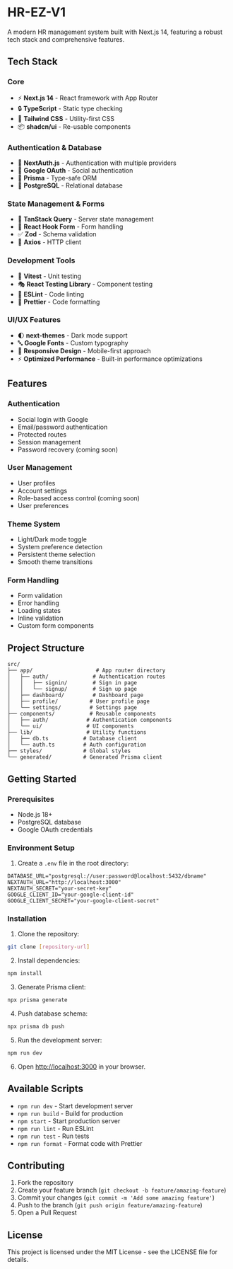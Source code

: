 # HR-EZ-V1

A modern HR management system built with Next.js 14, featuring a robust tech stack and comprehensive features.

## Tech Stack

### Core
- ⚡️ **Next.js 14** - React framework with App Router
- 🔒 **TypeScript** - Static type checking
- 🎨 **Tailwind CSS** - Utility-first CSS
- 📦 **shadcn/ui** - Re-usable components

### Authentication & Database
- 🔑 **NextAuth.js** - Authentication with multiple providers
- 🔐 **Google OAuth** - Social authentication
- 💾 **Prisma** - Type-safe ORM
- 🐘 **PostgreSQL** - Relational database

### State Management & Forms
- 🔄 **TanStack Query** - Server state management
- 📝 **React Hook Form** - Form handling
- ✅ **Zod** - Schema validation
- 🎯 **Axios** - HTTP client

### Development Tools
- 🧪 **Vitest** - Unit testing
- 🎭 **React Testing Library** - Component testing
- 📝 **ESLint** - Code linting
- 💅 **Prettier** - Code formatting

### UI/UX Features
- 🌓 **next-themes** - Dark mode support
- 🔤 **Google Fonts** - Custom typography
- 📱 **Responsive Design** - Mobile-first approach
- ⚡️ **Optimized Performance** - Built-in performance optimizations

## Features

### Authentication
- Social login with Google
- Email/password authentication
- Protected routes
- Session management
- Password recovery (coming soon)

### User Management
- User profiles
- Account settings
- Role-based access control (coming soon)
- User preferences

### Theme System
- Light/Dark mode toggle
- System preference detection
- Persistent theme selection
- Smooth theme transitions

### Form Handling
- Form validation
- Error handling
- Loading states
- Inline validation
- Custom form components

## Project Structure

```
src/
├── app/                    # App router directory
│   ├── auth/              # Authentication routes
│   │   ├── signin/        # Sign in page
│   │   └── signup/        # Sign up page
│   ├── dashboard/         # Dashboard page
│   ├── profile/          # User profile page
│   └── settings/         # Settings page
├── components/           # Reusable components
│   ├── auth/            # Authentication components
│   └── ui/              # UI components
├── lib/                 # Utility functions
│   ├── db.ts           # Database client
│   └── auth.ts         # Auth configuration
├── styles/             # Global styles
└── generated/          # Generated Prisma client
```

## Getting Started

### Prerequisites

- Node.js 18+
- PostgreSQL database
- Google OAuth credentials

### Environment Setup

1. Create a `.env` file in the root directory:
```env
DATABASE_URL="postgresql://user:password@localhost:5432/dbname"
NEXTAUTH_URL="http://localhost:3000"
NEXTAUTH_SECRET="your-secret-key"
GOOGLE_CLIENT_ID="your-google-client-id"
GOOGLE_CLIENT_SECRET="your-google-client-secret"
```

### Installation

1. Clone the repository:
```bash
git clone [repository-url]
```

2. Install dependencies:
```bash
npm install
```

3. Generate Prisma client:
```bash
npx prisma generate
```

4. Push database schema:
```bash
npx prisma db push
```

5. Run the development server:
```bash
npm run dev
```

6. Open [http://localhost:3000](http://localhost:3000) in your browser.

## Available Scripts

- `npm run dev` - Start development server
- `npm run build` - Build for production
- `npm start` - Start production server
- `npm run lint` - Run ESLint
- `npm run test` - Run tests
- `npm run format` - Format code with Prettier

## Contributing

1. Fork the repository
2. Create your feature branch (`git checkout -b feature/amazing-feature`)
3. Commit your changes (`git commit -m 'Add some amazing feature'`)
4. Push to the branch (`git push origin feature/amazing-feature`)
5. Open a Pull Request

## License

This project is licensed under the MIT License - see the LICENSE file for details.
